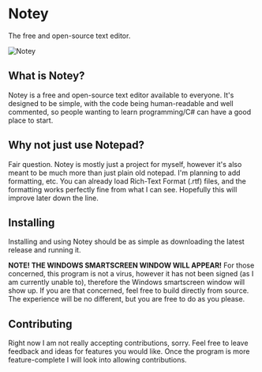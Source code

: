 ﻿# Notey
The free and open-source text editor.

![Notey](https://ollierobinson.co.uk/Notey/Images/notey.png)

## What is Notey?
Notey is a free and open-source text editor available to everyone. It's designed to be simple, with the code being human-readable and well commented, so people wanting to learn programming/C# can have a good place to start.

## Why not just use Notepad?
Fair question. Notey is mostly just a project for myself, however it's also meant to be much more than just plain old notepad. I'm planning to add formatting, etc. You can already load Rich-Text Format (.rtf) files, and the formatting works perfectly fine from what I can see. Hopefully this will improve later down the line.

## Installing
Installing and using Notey should be as simple as downloading the latest release and running it.

**NOTE! THE WINDOWS SMARTSCREEN WINDOW WILL APPEAR!**
For those concerned, this program is not a virus, however it has not been signed (as I am currently unable to), therefore the Windows smartscreen window will show up.
If you are that concerned, feel free to build directly from source. The experience will be no different, but you are free to do as you please.

## Contributing
Right now I am not really accepting contributions, sorry. Feel free to leave feedback and ideas for features you would like. Once the program is more feature-complete I will look into allowing contributions.